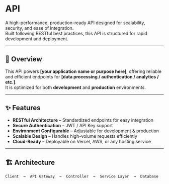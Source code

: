 # API

A high-performance, production-ready API designed for scalability, security, and ease of integration.  
Built following RESTful best practices, this API is structured for rapid development and deployment.

---

## 📖 Overview
This API powers **[your application name or purpose here]**, offering reliable and efficient endpoints for **[data processing / authentication / analytics / etc.]**.  
It is optimized for both **development** and **production** environments.

---

## ✨ Features
- **RESTful Architecture** – Standardized endpoints for easy integration  
- **Secure Authentication** – JWT / API Key support  
- **Environment Configurable** – Adjustable for development & production  
- **Scalable Design** – Handles high-volume requests efficiently  
- **Cloud-Ready** – Deployable on Vercel, AWS, or any hosting service  

---

## 🏗 Architecture
```plaintext
Client  →  API Gateway  →  Controller  →  Service Layer  →  Database
